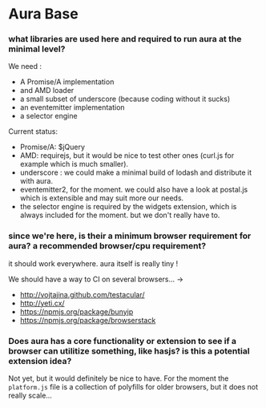 # Aura Base

### what libraries are used here and required to run aura at the minimal level?

We need : 

- A Promise/A implementation
- and AMD loader
- a small subset of underscore (because coding without it sucks)
- an eventemitter implementation
- a selector engine 

Current status: 

- Promise/A: $jQuery
- AMD: requirejs, but it would be nice to test other ones (curl.js for example which is much smaller).
- underscore : we could make a minimal build of lodash and distribute it with aura.
- eventemitter2, for the moment. we could also have a look at postal.js which is extensible and may suit more our needs.
- the selector engine is required by the widgets extension, which is always included for the moment. but we don't really have to.

### since we're here, is their a minimum browser requirement for aura? a recommended browser/cpu requirement?

it should work everywhere. aura itself is really tiny !

We should have a way to CI on several browsers... ->

- http://vojtajina.github.com/testacular/
- http://yeti.cx/
- https://npmjs.org/package/bunyip
- https://npmjs.org/package/browserstack

### Does aura has a core functionality or extension to see if a browser can utilitize something, like hasjs? is this a potential extension idea?

  Not yet, but it would definitely be nice to have. 
  For the moment the `platform.js` file is a collection of polyfills for older browsers, but it does not really scale...
